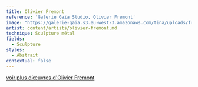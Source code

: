 ```yaml
---
title: Olivier Fremont
reference: 'Galerie Gaïa Studio, Olivier Fremont'
image: "https://galerie-gaia.s3.eu-west-3.amazonaws.com/tina/uploads/fremont-olivier/GAIÌ\x88A STUDIO FICHE FREMONT_page-0001.jpg"
artist: content/artists/olivier-fremont.md
technique: Sculpture métal
fields:
  - Sculpture
styles:
  - Abstrait
contextual: false
---
```


[voir plus d’œuvres d'Olivier Fremont](https://www.galeriegaia.fr/artists/olivier-fremont "Olivier Fremont")
